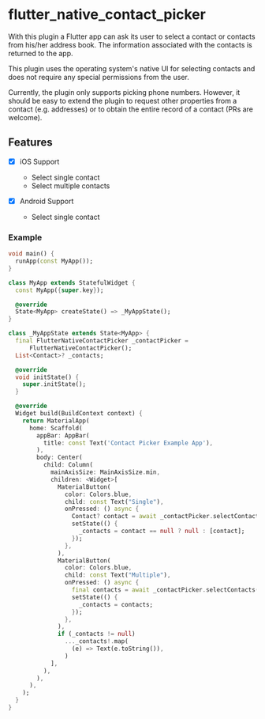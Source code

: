 # flutter_native_contact_picker

With this plugin a Flutter app can ask its user to select a contact or contacts from his/her address book. The information associated with the contacts is returned to the app.

This plugin uses the operating system's native UI for selecting contacts and does not require any special permissions from the user.

Currently, the plugin only supports picking phone numbers. However, it should be easy to extend the plugin to request other properties from a contact (e.g. addresses) or to obtain the entire record of a contact (PRs are welcome).

## Features

- [x] iOS Support

  - Select single contact
  - Select multiple contacts

- [x] Android Support
  - Select single contact

### Example

```dart
void main() {
  runApp(const MyApp());
}

class MyApp extends StatefulWidget {
  const MyApp({super.key});

  @override
  State<MyApp> createState() => _MyAppState();
}

class _MyAppState extends State<MyApp> {
  final FlutterNativeContactPicker _contactPicker =
      FlutterNativeContactPicker();
  List<Contact>? _contacts;

  @override
  void initState() {
    super.initState();
  }

  @override
  Widget build(BuildContext context) {
    return MaterialApp(
      home: Scaffold(
        appBar: AppBar(
          title: const Text('Contact Picker Example App'),
        ),
        body: Center(
          child: Column(
            mainAxisSize: MainAxisSize.min,
            children: <Widget>[
              MaterialButton(
                color: Colors.blue,
                child: const Text("Single"),
                onPressed: () async {
                  Contact? contact = await _contactPicker.selectContact();
                  setState(() {
                    _contacts = contact == null ? null : [contact];
                  });
                },
              ),
              MaterialButton(
                color: Colors.blue,
                child: const Text("Multiple"),
                onPressed: () async {
                  final contacts = await _contactPicker.selectContacts();
                  setState(() {
                    _contacts = contacts;
                  });
                },
              ),
              if (_contacts != null)
                ..._contacts!.map(
                  (e) => Text(e.toString()),
                )
            ],
          ),
        ),
      ),
    );
  }
}

```